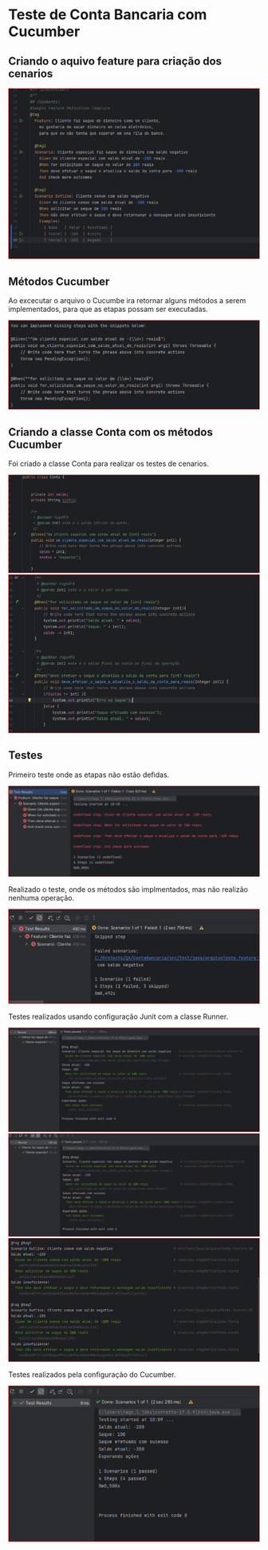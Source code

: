 # Teste de Conta Bancaria com Cucumber

## Criando o aquivo feature para criação dos cenarios
![feature.PNG](src/Imagens/feature.PNG)


## Métodos Cucumber
<p>
Ao excecutar o arquivo o Cucumbe ira retornar alguns métodos
a serem implementados, para que as etapas possam ser executadas.
</p>

![modeloImplementacao.PNG](src/Imagens/modeloImplementacao.PNG)

## Criando a classe Conta com os métodos Cucumber
<p>
 Foi criado a classe Conta para realizar os testes de cenarios. 
</p>

![Conta1.PNG](src/Imagens/Conta1.PNG)
![Conta2.PNG](src/Imagens/Conta2.PNG)

## Testes
<p>
    Primeiro teste onde as etapas não estão defidas.
</p>

![Teste1.PNG](src/Imagens/Teste1.PNG)

<p>
Realizado o teste, onde os métodos são implmentados, 
mas não realizão nenhuma operação.
</p>

![FirstRun.PNG](src/Imagens/FirstRun.PNG)

<p>
Testes realizados usando configuração Junit com a classe Runner.
</p>

![runner1.PNG](src/Imagens/runner1.PNG)
![Junit1.PNG](src/Imagens/Junit1.PNG)
![tag2.PNG](src/Imagens/tag2.PNG)

<p>
    Testes realizados pela configuração do Cucumber.
</p>

![Cucumber1.PNG](src/Imagens/Cucumber1.PNG)

